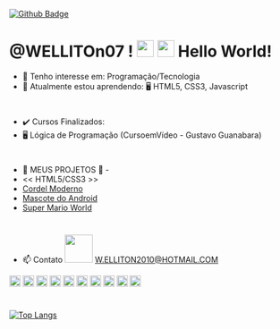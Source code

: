 [![Github Badge](https://img.shields.io/badge/-Github-000?style=flat-square&logo=Github&logoColor=white&link=LINK_GIT)](LINK_GIT)  
# @WELLITOn07 ! <img src= "https://github.com/TheDudeThatCode/TheDudeThatCode/blob/master/Assets/Hi.gif" width="30"> <img src=https://github.com/TheDudeThatCode/TheDudeThatCode/blob/master/Assets/Earth.gif width="30"> Hello World!
 
- 👀 Tenho interesse em: Programação/Tecnologia 
- 🌱 Atualmente estou aprendendo:  🖥️ HTML5, CSS3, Javascript  
# 
- ✔️ Cursos Finalizados: 
- 🖥️ Lógica de Programação (CursoemVídeo - Gustavo Guanabara) 
#
- 💞️ MEUS PROJETOS 💞️ - 
- << HTML5/CSS3 >> 
- <a href="https://welliton07.github.io/Cordel-Moderno/" target="_blank">Cordel Moderno</a>
- <a href="https://welliton07.github.io/Mascote-do-Android/" target="_blank">Mascote do Android</a>
- <a href="https://welliton07.github.io/Super-Mario-World/" target="_blank">Super Mario World</a> 
#
    
- 📫 Contato <img src= "https://github.com/TheDudeThatCode/TheDudeThatCode/blob/master/Assets/Handshake.gif" width="50">
W.ELLITON2010@HOTMAIL.COM <img src="https://github.com/WELLITOn07/Mascote-do-Android/blob/main/imagens/Linkedin-icon.png" alt="">

<code><img height= "20" src="https://img.shields.io/badge/HTML5-E34F26?style=for-the-badge&logo=html5&logoColor=white"></code>
<code><img height= "20" src="https://img.shields.io/badge/CSS3-1572B6?style=for-the-badge&logo=css3&logoColor=white"></code>
<code><img height= "20" src="https://img.shields.io/badge/JavaScript-323330?style=for-the-badge&logo=javascript&logoColor=F7DF1E"></code>
<code><img height= "20" src="https://img.shields.io/badge/PHP-777BB4?style=for-the-badge&logo=php&logoColor=white"></code>
<code><img height= "20" src="https://img.shields.io/badge/Java-ED8B00?style=for-the-badge&logo=java&logoColor=white"></code>
<code><img height= "20" src="https://img.shields.io/badge/Python-FFD43B?style=for-the-badge&logo=python&logoColor=blue"></code>
<code><img height= "20" src="https://img.shields.io/badge/Visual_Studio_Code-0078D4?style=for-the-badge&logo=visual%20studio%20code&logoColor=white"></code>
<code><img height= "20" src="https://img.shields.io/badge/Duolingo-58CC02?style=for-the-badge&logo=Duolingo&logoColor=white"></code>
<code><img height= "20" src="https://img.shields.io/badge/Linux-FCC624?style=for-the-badge&logo=linux&logoColor=black"></code>
<code><img height= "20" src="https://img.shields.io/badge/Windows-0078D6?style=for-the-badge&logo=windows&logoColor=white"></code>
#

[![Top Langs](https://github-readme-stats.vercel.app/api/top-langs/?username=WELLITOn07&langs_count=8)](https://github.com/WELLITOn07/github-readme-stats)

